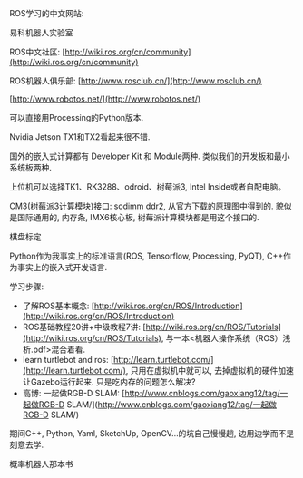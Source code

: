 ROS学习的中文网站:

易科机器人实验室

ROS中文社区: [http://wiki.ros.org/cn/community](http://wiki.ros.org/cn/community)

ROS机器人俱乐部: [http://www.rosclub.cn/](http://www.rosclub.cn/)

[http://www.robotos.net/](http://www.robotos.net/)

可以直接用Processing的Python版本.

Nvidia Jetson TX1和TX2看起来很不错.

国外的嵌入式计算都有 Developer Kit 和 Module两种. 类似我们的开发板和最小系统板两种.

上位机可以选择TK1、RK3288、odroid、树莓派3, Intel Inside或者自配电脑。

CM3\(树莓派3计算模块\)接口: sodimm ddr2, 从官方下载的原理图中得到的. 貌似是国际通用的, 内存条, IMX6核心板, 树莓派计算模块都是用这个接口的.

棋盘标定

Python作为我事实上的标准语言\(ROS, Tensorflow, Processing, PyQT\), C++作为事实上的嵌入式开发语言.

学习步骤:

* 了解ROS基本概念: [http://wiki.ros.org/cn/ROS/Introduction](http://wiki.ros.org/cn/ROS/Introduction)
* ROS基础教程20讲+中级教程7讲: [http://wiki.ros.org/cn/ROS/Tutorials](http://wiki.ros.org/cn/ROS/Tutorials), 与一本&lt;机器人操作系统（ROS）浅析.pdf&gt;混合着看.
* learn turtlebot and ros: [http://learn.turtlebot.com/](http://learn.turtlebot.com/), 只用在虚拟机中就可以, 去掉虚拟机的硬件加速让Gazebo运行起来. 只是吃内存的问题怎么解决?
* 高博: 一起做RGB-D SLAM: [http://www.cnblogs.com/gaoxiang12/tag/一起做RGB-D SLAM/](http://www.cnblogs.com/gaoxiang12/tag/一起做RGB-D SLAM/)

期间C++, Python, Yaml, SketchUp, OpenCV...的坑自己慢慢趟, 边用边学而不是刻意去学.

概率机器人那本书

